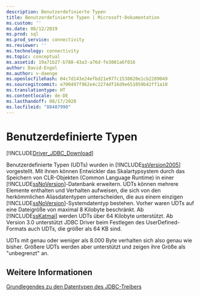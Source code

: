 ```yaml
---
description: Benutzerdefinierte Typen
title: Benutzerdefinierte Typen | Microsoft-Dokumentation
ms.custom: ''
ms.date: 08/12/2019
ms.prod: sql
ms.prod_service: connectivity
ms.reviewer: ''
ms.technology: connectivity
ms.topic: conceptual
ms.assetid: 19a71b27-b788-43a3-a76d-fe3001a6f016
author: David-Engel
ms.author: v-daenge
ms.openlocfilehash: 04c7d143e24efbd21e977c1538820e1cb2289049
ms.sourcegitcommit: e700497f962e4c2274df16d9e651059b42ff1a10
ms.translationtype: HT
ms.contentlocale: de-DE
ms.lasthandoff: 08/17/2020
ms.locfileid: "88487990"
---
```

# <a name="user-defined-types"></a>Benutzerdefinierte Typen

[!INCLUDE[Driver_JDBC_Download](../../includes/driver_jdbc_download.md)]

Benutzerdefinierte Typen (UDTs) wurden in [!INCLUDE[ssVersion2005](../../includes/ssversion2005-md.md)] vorgestellt. Mit ihnen können Entwickler das Skalartypsystem durch das Speichern von CLR-Objekten (Common Language Runtime) in einer [!INCLUDE[ssNoVersion](../../includes/ssnoversion-md.md)]-Datenbank erweitern. UDTs können mehrere Elemente enthalten und Verhalten aufweisen, die sich von den herkömmlichen Aliasdatentypen unterscheiden, die aus einem einzigen [!INCLUDE[ssNoVersion](../../includes/ssnoversion-md.md)]-Systemdatentyp bestehen. Vorher waren UDTs auf eine Dateigröße von maximal 8 Kilobyte beschränkt. Ab [!INCLUDE[ssKatmai](../../includes/sskatmai_md.md)] werden UDTs über 64 Kilobyte unterstützt. Ab Version 3.0 unterstützt JDBC Driver beim Festlegen des UserDefined-Formats auch UDTs, die größer als 64 KB sind.

UDTs mit genau oder weniger als 8.000 Byte verhalten sich also genau wie bisher. Größere UDTs werden aber unterstützt und zeigen ihre Größe als "unbegrenzt" an.

## <a name="see-also"></a>Weitere Informationen

[Grundlegendes zu den Datentypen des JDBC-Treibers](../../connect/jdbc/understanding-the-jdbc-driver-data-types.md)
